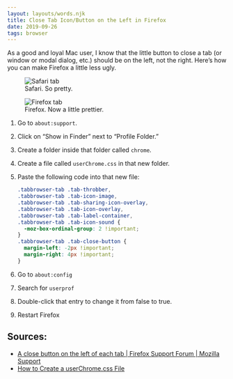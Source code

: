 ```yaml
---
layout: layouts/words.njk
title: Close Tab Icon/Button on the Left in Firefox
date: 2019-09-26
tags: browser
---
```


As a good and loyal Mac user, I know that the little button to close a tab (or window or modal dialog, etc.) should be on the left, not the right. Here’s how you can make Firefox a little less ugly.

<figure>
    <img src="https://trey-bucket.s3.us-east-1.amazonaws.com/.codepen-solutions-log/safari-tab.png" alt="Safari tab" />
    <figcaption>Safari. So pretty.</figcaption>
</figure>

<figure>
    <img src="https://trey-bucket.s3.us-east-1.amazonaws.com/.codepen-solutions-log/ff-left-tab.png" alt="Firefox tab" />
    <figcaption>Firefox. Now a little prettier.</figcaption>
</figure>

1. Go to `about:support`.
2. Click on “Show in Finder” next to “Profile Folder.”
3. Create a folder inside that folder called `chrome`.
4. Create a file called `userChrome.css` in that new folder.
5. Paste the following code into that new file:

    ```css
    .tabbrowser-tab .tab-throbber,
    .tabbrowser-tab .tab-icon-image,
    .tabbrowser-tab .tab-sharing-icon-overlay,
    .tabbrowser-tab .tab-icon-overlay,
    .tabbrowser-tab .tab-label-container,
    .tabbrowser-tab .tab-icon-sound {
      -moz-box-ordinal-group: 2 !important;
    }
    .tabbrowser-tab .tab-close-button {
      margin-left: -2px !important;
      margin-right: 4px !important;
    }
    ```

6. Go to `about:config`
7. Search for `userprof`
8. Double-click that entry to change it from false to true.
9. Restart Firefox

## Sources:

- [A close button on the left of each tab | Firefox Support Forum | Mozilla Support](https://support.mozilla.org/en-US/questions/1157451)
- [How to Create a userChrome.css File](https://www.userchrome.org/how-create-userchrome-css.html)
